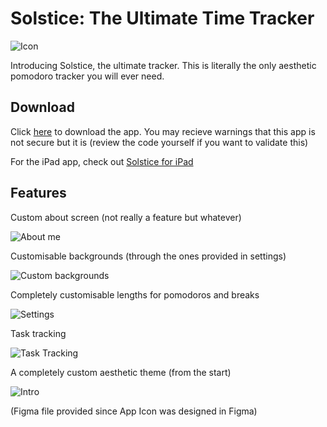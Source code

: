 #  Solstice: The Ultimate Time Tracker

![Icon](https://cloud-c05te50hj-hack-club-bot.vercel.app/0icon_1024x1024.png)

Introducing Solstice, the ultimate tracker. This is literally the only aesthetic pomodoro tracker you will ever need.

## Download

Click [here](https://cloud-99fq88dxr-hack-club-bot.vercel.app/0solstice.zip) to download the app. You may recieve warnings that this app is not secure but it is (review the code yourself if you want to validate this)

For the iPad app, check out [Solstice for iPad](https://www.github.com/contyadvait/Solstice-iPad)

## Features

Custom about screen (not really a feature but whatever)

![About me](https://cloud-25edkhtm6-hack-club-bot.vercel.app/0about.png)

Customisable backgrounds (through the ones provided in settings)

![Custom backgrounds](https://cloud-qhdhm4nuy-hack-club-bot.vercel.app/0backgrounds.png)

Completely customisable lengths for pomodoros and breaks

![Settings](https://cloud-qhdhm4nuy-hack-club-bot.vercel.app/3settings.png)

Task tracking

![Task Tracking](https://cloud-qhdhm4nuy-hack-club-bot.vercel.app/4task_tracking.png)

A completely custom aesthetic theme (from the start)

![Intro](https://cloud-qhdhm4nuy-hack-club-bot.vercel.app/2intro.png)

(Figma file provided since App Icon was designed in Figma)